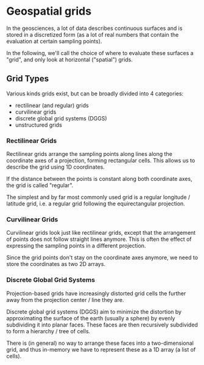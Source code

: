 # Geospatial grids

In the geosciences, a lot of data describes continuous surfaces and is stored in a discretized form (as a lot of real numbers that contain the evaluation at certain sampling points).

In the following, we'll call the choice of where to evaluate these surfaces a "grid", and only look at horizontal ("spatial") grids.

## Grid Types

Various kinds grids exist, but can be broadly divided into 4 categories:

- rectilinear (and regular) grids
- curvilinear grids
- discrete global grid systems (DGGS)
- unstructured grids

### Rectilinear Grids

Rectilinear grids arrange the sampling points along lines along the coordinate axes of a projection, forming rectangular cells. This allows us to describe the grid using 1D coordinates.

If the distance between the points is constant along both coordinate axes, the grid is called "regular".

The simplest and by far most commonly used grid is a regular longitude / latitude grid, i.e. a regular grid following the equirectangular projection.

<!-- Add a graphic describing the grid -->

### Curvilinear Grids

Curvilinear grids look just like rectilinear grids, except that the arrangement of points does not follow straight lines anymore. This is often the effect of expressing the sampling points in a different projection.

Since the grid points don't stay on the coordinate axes anymore, we need to store the coordinates as two 2D arrays.

<!-- Add a graphic describing the grid -->

### Discrete Global Grid Systems

Projection-based grids have increasingly distorted grid cells the further away from the projection center / line they are.

Discrete global grid systems (DGGS) aim to minimize the distortion by approximating the surface of the earth (usually a sphere) by evenly subdividing it into planar faces. These faces are then recursively subdivided to form a hierarchy / tree of cells.

There is (in general) no way to arrange these faces into a two-dimensional grid, and thus in-memory we have to represent these as a 1D array (a list of cells).
